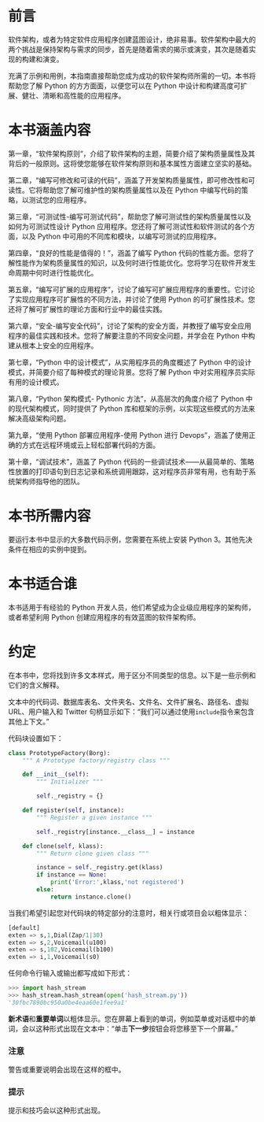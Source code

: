 # 前言

软件架构，或者为特定软件应用程序创建蓝图设计，绝非易事。软件架构中最大的两个挑战是保持架构与需求的同步，首先是随着需求的揭示或演变，其次是随着实现的构建和演变。

充满了示例和用例，本指南直接帮助您成为成功的软件架构师所需的一切。本书将帮助您了解 Python 的方方面面，以便您可以在 Python 中设计和构建高度可扩展、健壮、清晰和高性能的应用程序。

# 本书涵盖内容

第一章，“软件架构原则”，介绍了软件架构的主题，简要介绍了架构质量属性及其背后的一般原则。这将使您能够在软件架构原则和基本属性方面建立坚实的基础。

第二章，“编写可修改和可读的代码”，涵盖了开发架构质量属性，即可修改性和可读性。它将帮助您了解可维护性的架构质量属性以及在 Python 中编写代码的策略，以测试您的应用程序。

第三章，“可测试性-编写可测试代码”，帮助您了解可测试性的架构质量属性以及如何为可测试性设计 Python 应用程序。您还将了解可测试性和软件测试的各个方面，以及 Python 中可用的不同库和模块，以编写可测试的应用程序。

第四章，“良好的性能是值得的！”，涵盖了编写 Python 代码的性能方面。您将了解性能作为架构质量属性的知识，以及何时进行性能优化。您将学习在软件开发生命周期中何时进行性能优化。

第五章，“编写可扩展的应用程序”，讨论了编写可扩展应用程序的重要性。它讨论了实现应用程序可扩展性的不同方法，并讨论了使用 Python 的可扩展性技术。您还将了解可扩展性的理论方面和行业中的最佳实践。

第六章，“安全-编写安全代码”，讨论了架构的安全方面，并教授了编写安全应用程序的最佳实践和技术。您将了解要注意的不同安全问题，并学会在 Python 中构建从根本上安全的应用程序。

第七章，“Python 中的设计模式”，从实用程序员的角度概述了 Python 中的设计模式，并简要介绍了每种模式的理论背景。您将了解 Python 中对实用程序员实际有用的设计模式。

第八章，“Python 架构模式- Pythonic 方法”，从高层次的角度介绍了 Python 中的现代架构模式，同时提供了 Python 库和框架的示例，以实现这些模式的方法来解决高级架构问题。

第九章，“使用 Python 部署应用程序-使用 Python 进行 Devops”，涵盖了使用正确的方式在远程环境或云上轻松部署代码的方面。

第十章，“调试技术”，涵盖了 Python 代码的一些调试技术——从最简单的、策略性放置的打印语句到日志记录和系统调用跟踪，这对程序员非常有用，也有助于系统架构师指导他的团队。

# 本书所需内容

要运行本书中显示的大多数代码示例，您需要在系统上安装 Python 3。其他先决条件在相应的实例中提到。

# 本书适合谁

本书适用于有经验的 Python 开发人员，他们希望成为企业级应用程序的架构师，或者希望利用 Python 创建应用程序的有效蓝图的软件架构师。

# 约定

在本书中，您将找到许多文本样式，用于区分不同类型的信息。以下是一些示例和它们的含义解释。

文本中的代码词、数据库表名、文件夹名、文件名、文件扩展名、路径名、虚拟 URL、用户输入和 Twitter 句柄显示如下：“我们可以通过使用`include`指令来包含其他上下文。”

代码块设置如下：

```py
class PrototypeFactory(Borg):
    """ A Prototype factory/registry class """

    def __init__(self):
        """ Initializer """

        self._registry = {}

    def register(self, instance):
        """ Register a given instance """

        self._registry[instance.__class__] = instance

    def clone(self, klass):
        """ Return clone given class """

        instance = self._registry.get(klass)
        if instance == None:
            print('Error:',klass,'not registered')
        else:
            return instance.clone()
```

当我们希望引起您对代码块的特定部分的注意时，相关行或项目会以粗体显示：

```py
[default]
exten => s,1,Dial(Zap/1|30)
exten => s,2,Voicemail(u100)
exten => s,102,Voicemail(b100)
exten => i,1,Voicemail(s0)
```

任何命令行输入或输出都写成如下形式：

```py
>>> import hash_stream
>>> hash_stream.hash_stream(open('hash_stream.py'))
'30fbc7890bc950a0be4eaa60e1fee9a1'
```

**新术语**和**重要单词**以粗体显示。您在屏幕上看到的单词，例如菜单或对话框中的单词，会以这种形式出现在文本中：“单击**下一步**按钮会将您移至下一个屏幕。”

### 注意

警告或重要说明会出现在这样的框中。

### 提示

提示和技巧会以这种形式出现。
